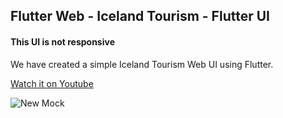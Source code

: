 ## Flutter Web - Iceland Tourism - Flutter UI

#### This UI is not responsive

We have created a simple Iceland Tourism Web UI using Flutter.

[Watch it on Youtube]()

![New Mock](https://user-images.githubusercontent.com/69669632/94361932-67890880-00d5-11eb-9033-b1b3747a4e96.png)







